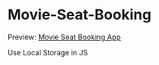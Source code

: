 # Movie-Seat-Booking

Preview: [Movie Seat Booking App](https://cranky-villani-7c8fe6.netlify.app/)

Use Local Storage in JS
